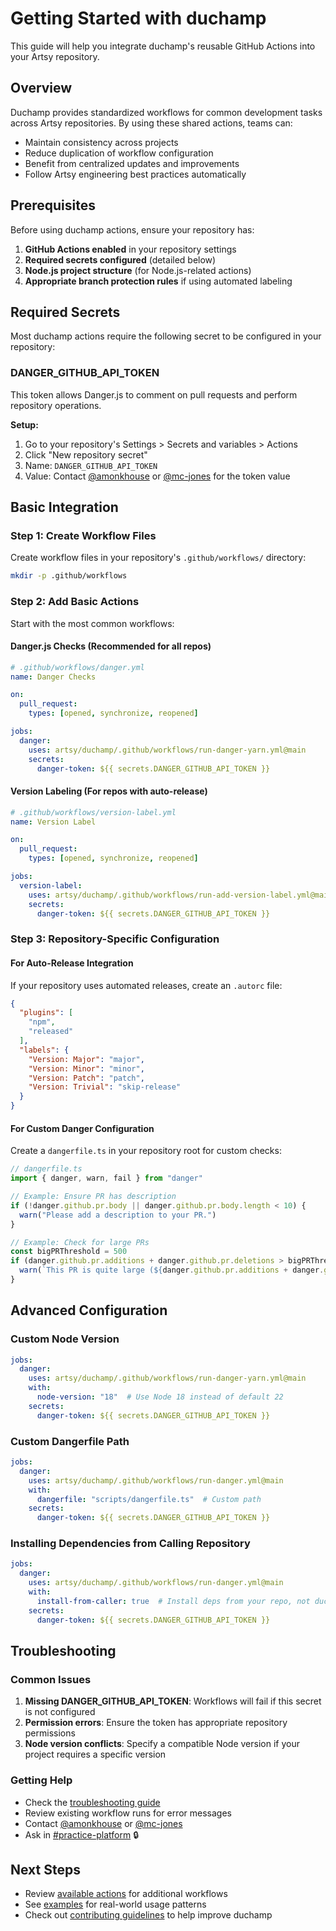 # Getting Started with duchamp

This guide will help you integrate duchamp's reusable GitHub Actions into your Artsy repository.

## Overview

Duchamp provides standardized workflows for common development tasks across Artsy repositories. By using these shared actions, teams can:

- Maintain consistency across projects
- Reduce duplication of workflow configuration
- Benefit from centralized updates and improvements
- Follow Artsy engineering best practices automatically

## Prerequisites

Before using duchamp actions, ensure your repository has:

1. **GitHub Actions enabled** in your repository settings
2. **Required secrets configured** (detailed below)
3. **Node.js project structure** (for Node.js-related actions)
4. **Appropriate branch protection rules** if using automated labeling

## Required Secrets

Most duchamp actions require the following secret to be configured in your repository:

### DANGER_GITHUB_API_TOKEN

This token allows Danger.js to comment on pull requests and perform repository operations.

**Setup:**
1. Go to your repository's Settings > Secrets and variables > Actions
2. Click "New repository secret"
3. Name: `DANGER_GITHUB_API_TOKEN`
4. Value: Contact [@amonkhouse](https://github.com/amonkhouse) or [@mc-jones](https://github.com/mc-jones) for the token value

## Basic Integration

### Step 1: Create Workflow Files

Create workflow files in your repository's `.github/workflows/` directory:

```bash
mkdir -p .github/workflows
```

### Step 2: Add Basic Actions

Start with the most common workflows:

#### Danger.js Checks (Recommended for all repos)

```yaml
# .github/workflows/danger.yml
name: Danger Checks

on:
  pull_request:
    types: [opened, synchronize, reopened]

jobs:
  danger:
    uses: artsy/duchamp/.github/workflows/run-danger-yarn.yml@main
    secrets:
      danger-token: ${{ secrets.DANGER_GITHUB_API_TOKEN }}
```

#### Version Labeling (For repos with auto-release)

```yaml
# .github/workflows/version-label.yml
name: Version Label

on:
  pull_request:
    types: [opened, synchronize, reopened]

jobs:
  version-label:
    uses: artsy/duchamp/.github/workflows/run-add-version-label.yml@main
    secrets:
      danger-token: ${{ secrets.DANGER_GITHUB_API_TOKEN }}
```

### Step 3: Repository-Specific Configuration

#### For Auto-Release Integration

If your repository uses automated releases, create an `.autorc` file:

```json
{
  "plugins": [
    "npm",
    "released"
  ],
  "labels": {
    "Version: Major": "major",
    "Version: Minor": "minor", 
    "Version: Patch": "patch",
    "Version: Trivial": "skip-release"
  }
}
```

#### For Custom Danger Configuration

Create a `dangerfile.ts` in your repository root for custom checks:

```typescript
// dangerfile.ts
import { danger, warn, fail } from "danger"

// Example: Ensure PR has description
if (!danger.github.pr.body || danger.github.pr.body.length < 10) {
  warn("Please add a description to your PR.")
}

// Example: Check for large PRs
const bigPRThreshold = 500
if (danger.github.pr.additions + danger.github.pr.deletions > bigPRThreshold) {
  warn(`This PR is quite large (${danger.github.pr.additions + danger.github.pr.deletions} lines). Consider breaking it into smaller PRs.`)
}
```

## Advanced Configuration

### Custom Node Version

```yaml
jobs:
  danger:
    uses: artsy/duchamp/.github/workflows/run-danger-yarn.yml@main
    with:
      node-version: "18"  # Use Node 18 instead of default 22
    secrets:
      danger-token: ${{ secrets.DANGER_GITHUB_API_TOKEN }}
```

### Custom Dangerfile Path

```yaml
jobs:
  danger:
    uses: artsy/duchamp/.github/workflows/run-danger.yml@main
    with:
      dangerfile: "scripts/dangerfile.ts"  # Custom path
    secrets:
      danger-token: ${{ secrets.DANGER_GITHUB_API_TOKEN }}
```

### Installing Dependencies from Calling Repository

```yaml
jobs:
  danger:
    uses: artsy/duchamp/.github/workflows/run-danger.yml@main
    with:
      install-from-caller: true  # Install deps from your repo, not duchamp
    secrets:
      danger-token: ${{ secrets.DANGER_GITHUB_API_TOKEN }}
```

## Troubleshooting

### Common Issues

1. **Missing DANGER_GITHUB_API_TOKEN**: Workflows will fail if this secret is not configured
2. **Permission errors**: Ensure the token has appropriate repository permissions
3. **Node version conflicts**: Specify a compatible Node version if your project requires a specific version

### Getting Help

- Check the [troubleshooting guide](./troubleshooting.md)
- Review existing workflow runs for error messages
- Contact [@amonkhouse](https://github.com/amonkhouse) or [@mc-jones](https://github.com/mc-jones)
- Ask in [#practice-platform](https://artsy.slack.com/messages/practice-platform) 🔒

## Next Steps

- Review [available actions](./actions.md) for additional workflows
- See [examples](./examples.md) for real-world usage patterns
- Check out [contributing guidelines](./contributing.md) to help improve duchamp